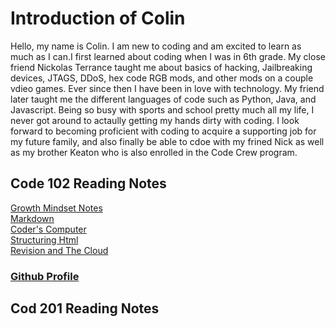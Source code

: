 # <strong>Introduction of Colin</strong>

<p>Hello, my name is Colin. I am new to coding and am excited to learn as much as I can.I first learned about coding when I was in 6th grade. My close friend Nickolas Terrance taught me about basics of hacking, Jailbreaking devices, JTAGS, DDoS, hex code RGB mods, and other mods on a couple vdieo games. Ever since then I have been in love with technology. My friend later taught me the different languages of code such as Python, Java, and Javascript. Being so busy with sports and school pretty much all my life, I never got around to actaully getting my hands dirty with coding. I look forward to becoming proficient with coding to acquire a supporting job for my future family, and also finally be able to cdoe with my frined Nick as well as my brother Keaton who is also enrolled in the Code Crew program.</p>

## Code 102 Reading Notes
[Growth Mindset Notes](https://cjornes.github.io/reading-notes/growthmindset) <br>
[Markdown](https://cjornes.github.io/reading-notes/Markdown) <br>
[Coder's Computer](https://cjornes.github.io/reading-notes/Coder-Computer) <br>
[Structuring Html](https://cjornes.github.io/reading-notes/structure-html) <br>
[Revision and The Cloud](https://cjornes.github.io/reading-notes/gitnotes) <br>
### [Github Profile](https://github.com/cjornes)

## Cod 201 Reading Notes
